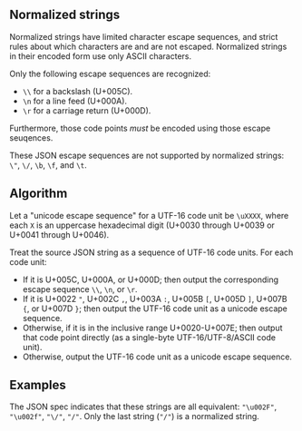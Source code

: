 ## Normalized strings

Normalized strings have limited character escape sequences, and strict rules about which characters are and are not escaped. Normalized strings in their encoded form use only ASCII characters.

Only the following escape sequences are recognized:

- `\\` for a backslash (U+005C).
- `\n` for a line feed (U+000A).
- `\r` for a carriage return (U+000D).

Furthermore, those code points *must* be encoded using those escape seuqences.

These JSON escape sequences are not supported by normalized strings: `\"`, `\/`, `\b`, `\f`, and `\t`.

## Algorithm

Let a "unicode escape sequence" for a UTF-16 code unit be `\uXXXX`, where each `X` is an uppercase hexadecimal digit (U+0030 through U+0039 or U+0041 through U+0046).

Treat the source JSON string as a sequence of UTF-16 code units. For each code unit:

- If it is U+005C, U+000A, or U+000D; then output the corresponding escape sequence `\\`, `\n`, or `\r`.
- If it is U+0022 `"`, U+002C `,`, U+003A `:`, U+005B `[`, U+005D `]`, U+007B `{`, or U+007D `}`; then output the UTF-16 code unit as a unicode escape sequence.
- Otherwise, if it is in the inclusive range U+0020-U+007E; then output that code point directly (as a single-byte UTF-16/UTF-8/ASCII code unit).
- Otherwise, output the UTF-16 code unit as a unicode escape sequence.

## Examples

The JSON spec indicates that these strings are all equivalent: `"\u002F"`, `"\u002f"`, `"\/"`, `"/"`. Only the last string (`"/"`) is a normalized string.